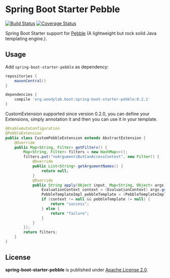 Spring Boot Starter Pebble
====

[![Build Status](https://travis-ci.org/LionelWoody/spring-boot-starter-pebble.svg)](https://travis-ci.org/LionelWoody/spring-boot-starter-pebble)
[![Coverage Status](https://coveralls.io/repos/LionelWoody/spring-boot-starter-pebble/badge.svg?branch=master&service=github)](https://coveralls.io/github/LionelWoody/spring-boot-starter-pebble?branch=master)

Spring Boot Starter support for
[Pebble](http://www.mitchellbosecke.com/pebble/home)
(A lightweight but rock solid Java templating engine.).

## Usage

Add `spring-boot-starter-pebble` as dependency:
```gradle
repositories {
    mavenCentral()
}

dependencies {
    compile 'org.woodylab.boot:spring-boot-starter-pebble:0.2.1'
}
```

CustomExtension supported since version 0.2.0, you can define your Extensions, simply annotation it and then you can use it in your template.
```java
@EnableAutoConfiguration
@PebbleExtension
public class CustomPebbleExtension extends AbstractExtension {
    @Override
    public Map<String, Filter> getFilters() {
        Map<String, Filter> filters = new HashMap<>();
        filters.put("noArgumentsButCanAccessContext", new Filter() {
            @Override
            public List<String> getArgumentNames() {
                return null;
            }
            @Override
            public String apply(Object input, Map<String, Object> args) {
                EvaluationContext context = (EvaluationContext) args.get("_context");
                PebbleTemplateImpl pebbleTemplate = (PebbleTemplateImpl) args.get("_self");
                if (context != null && pebbleTemplate != null) {
                    return "success";
                } else {
                    return "failure";
                }
            }
        });
        return filters;
    }
}
```

## License

**spring-boot-starter-pebble** is published under [Apache License 2.0](http://www.apache.org/licenses/LICENSE-2.0).
